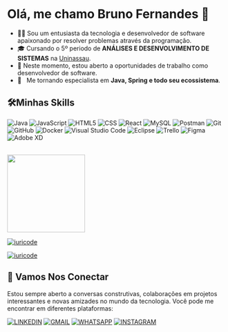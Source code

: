 # Olá, me chamo Bruno Fernandes 👋

- 👨‍💻  Sou um entusiasta da tecnologia e desenvolvedor de software apaixonado por resolver problemas através da programação.
- 🎓 Cursando o 5º periodo de **ANÁLISES E DESENVOLVIMENTO DE SISTEMAS** na <a href="https://www.uninassau.edu.br/">Uninassau</a>.
- 💼 Neste momento, estou aberto a oportunidades de trabalho como desenvolvedor de software.
- 🌱 &nbsp; Me tornando especialista em **Java, Spring e todo seu ecossistema**.

## 🛠️Minhas Skills

![Java](https://img.shields.io/badge/-Java-333333?style=flat&logo=Java&logoColor=007396)
![JavaScript](https://img.shields.io/badge/-JavaScript-333333?style=flat&logo=javascript)
![HTML5](https://img.shields.io/badge/-HTML5-333333?style=flat&logo=HTML5)
![CSS](https://img.shields.io/badge/-CSS-333333?style=flat&logo=CSS3&logoColor=1572B6)
![React](https://img.shields.io/badge/-React-333333?style=flat&logo=react)
![MySQL](https://img.shields.io/badge/-MySQL-333333?style=flat&logo=mysql)
![Postman](https://img.shields.io/badge/-Postman-333333?style=flat&logo=postman)
![Git](https://img.shields.io/badge/-Git-333333?style=flat&logo=git)
![GitHub](https://img.shields.io/badge/-GitHub-333333?style=flat&logo=github)
![Docker](https://img.shields.io/badge/-Docker-333333?style=flat&logo=docker)
![Visual Studio Code](https://img.shields.io/badge/-Visual%20Studio%20Code-333333?style=flat&logo=visual-studio-code&logoColor=007ACC)
![Eclipse](https://img.shields.io/badge/-Eclipse-333333?style=flat&logo=eclipse-ide&logoColor=2C2255)
![Trello](https://img.shields.io/badge/-Trello-333333?style=flat&logo=trello&logoColor=007ACC)
![Figma](https://img.shields.io/badge/-Figma-333333?style=flat&logo=figma&logoColor=007ACC)
![Adobe XD](https://img.shields.io/badge/-Adobe%20XD-333333?style=flat&logo=adobe-xd&logoColor=007ACC)



<br/>

<a href="https://github.com/brunofndes">
  <img height="180em" src="https://github-readme-stats.vercel.app/api?username=brunofndes&theme=dracula&show_icons=true" />
</a>

[![iuricode](https://github-readme-stats.vercel.app/api?username=brunofndes&theme=radical)](https://github.com/brunofndes)

[![iuricode](https://github-readme-stats.vercel.app/api/top-langs/?username=brunofndes&hide=html&layout=compact&theme=radical)](https://github.com/brunofndes)

## 🤝 Vamos Nos Conectar

Estou sempre aberto a conversas construtivas, colaborações em projetos interessantes e novas amizades no mundo da tecnologia. Você pode me encontrar em diferentes plataformas:

[![LINKEDIN](https://img.shields.io/badge/LinkedIn-0077B5?style=for-the-badge&logo=linkedin&logoColor=white)](https://www.linkedin.com/in/brunofndes/)
[![GMAIL](https://img.shields.io/badge/Gmail-D14836?style=for-the-badge&logo=gmail&logoColor=white)](brunof900@gmail.com)
[![WHATSAPP](https://img.shields.io/badge/WhatsApp-25D366?style=for-the-badge&logo=whatsapp&logoColor=white)](https://api.whatsapp.com/send?phone=5579998585480&text=Ola!%20Tudo%20bem)
[![INSTAGRAM](https://img.shields.io/badge/Instagram-E4405F?style=for-the-badge&logo=instagram&logoColor=white)](https://www.instagram.com/brunofndes/)
